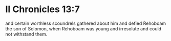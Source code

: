 # II Chronicles 13:7

and certain worthless scoundrels gathered about him and defied Rehoboam the son of Solomon, when Rehoboam was young and irresolute and could not withstand them.
